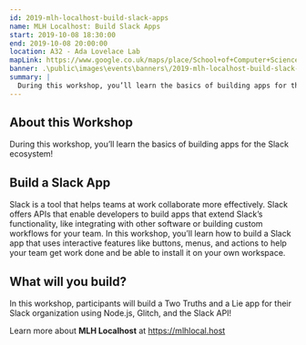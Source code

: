 ```yaml
---
id: 2019-mlh-localhost-build-slack-apps
name: MLH Localhost: Build Slack Apps
start: 2019-10-08 18:30:00
end: 2019-10-08 20:00:00
location: A32 - Ada Lovelace Lab
mapLink: https://www.google.co.uk/maps/place/School+of+Computer+Science/@52.9533603,-1.1892748,17.15z/data=!4m5!3m4!1s0x4879c209bfffffff:0xaf426646771a25ac!8m2!3d52.953357!4d-1.18736
banner: .\public\images\events\banners\/2019-mlh-localhost-build-slack-apps-banner.jpg
summary: |
  During this workshop, you’ll learn the basics of building apps for the Slack ecosystem!
---
```


## About this Workshop
During this workshop, you’ll learn the basics of building apps for the Slack ecosystem!

## Build a Slack App
Slack is a tool that helps teams at work collaborate more effectively. Slack offers APIs that enable developers to build apps that extend Slack’s functionality, like integrating with other software or building custom workflows for your team. In this workshop, you’ll learn how to build a Slack app that uses interactive features like buttons, menus, and actions to help your team get work done and be able to install it on your own workspace.

## What will you build?
In this workshop, participants will build a Two Truths and a Lie app for their Slack organization using Node.js, Glitch, and the Slack API!

Learn more about **MLH Localhost** at https://mlhlocal.host
